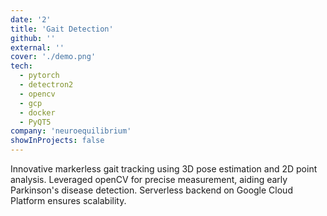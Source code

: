 ```yaml
---
date: '2'
title: 'Gait Detection'
github: ''
external: ''
cover: './demo.png'
tech:
  - pytorch
  - detectron2
  - opencv
  - gcp
  - docker
  - PyQT5
company: 'neuroequilibrium'
showInProjects: false
---
```


Innovative markerless gait tracking using 3D pose estimation and 2D point analysis. Leveraged openCV for precise measurement, aiding early Parkinson's disease detection. Serverless backend on Google Cloud Platform ensures scalability.
